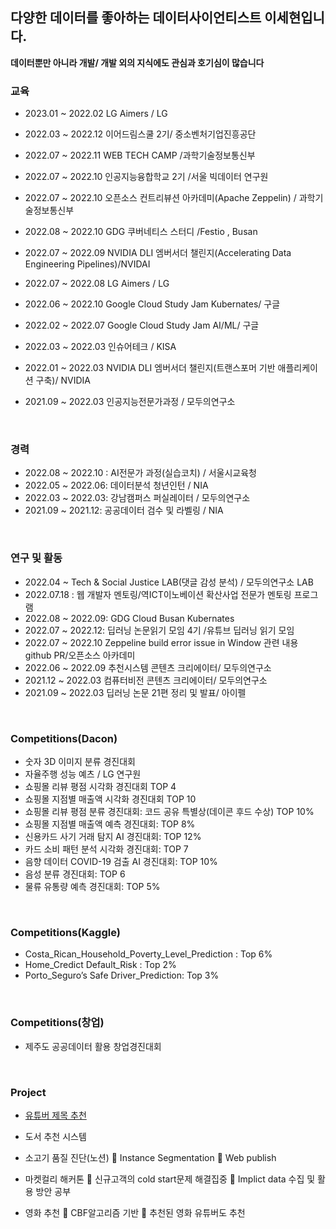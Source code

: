 
## 다양한 데이터를 좋아하는 데이터사이언티스트 이세현입니다.
**데이터뿐만 아니라 개발/ 개발 외의 지식에도 관심과 호기심이 많습니다**

### 교육


- 2023.01 ~ 2022.02  LG Aimers / LG
-	2022.03 ~ 2022.12   이어드림스쿨 2기/ 중소벤처기업진흥공단
- 2022.07 ~ 2022.11   WEB TECH CAMP /과학기술정보통신부

-	2022.07 ~ 2022.10   인공지능융합학교 2기 /서울 빅데이터 연구원
-	2022.07 ~ 2022.10   오픈소스 컨트리뷰션 아카데미(Apache Zeppelin) / 과학기술정보통신부
- 2022.08 ~ 2022.10   GDG 쿠버네티스 스터디 /Festio , Busan
-	2022.07 ~ 2022.09   NVIDIA DLI 엠버서더 챌린지(Accelerating Data Engineering Pipelines)/NVIDAI
-	2022.07 ~ 2022.08   LG Aimers / LG
-	2022.06 ~ 2022.10   Google Cloud Study Jam Kubernates/ 구글
-	2022.02 ~ 2022.07   Google Cloud Study Jam AI/ML/ 구글
- 2022.03 ~ 2022.03   인슈어테크 / KISA
-	2022.01 ~ 2022.03   NVIDIA DLI 엠버서더 챌린지(트랜스포머 기반 애플리케이션 구축)/ NVIDIA
-	2021.09 ~ 2022.03   인공지능전문가과정  / 모두의연구소

<br>

### 경력


-	2022.08 ~ 2022.10 :  AI전문가 과정(실습코치) / 서울시교육청
-	2022.05 ~ 2022.06:  데이터분석 청년인턴 / NIA
-	2022.03 ~ 2022.03:  강남캠퍼스 퍼실레이터 / 모두의연구소
-	2021.09 ~ 2021.12:  공공데이터 검수 및 라벨링 / NIA

<br>

### 연구 및 활동

-	2022.04 ~ Tech & Social Justice LAB(댓글 감성 분석) / 모두의연구소 LAB
-	2022.07.18 : 웹 개발자 멘토링/역ICT이노베이션 확산사업 전문가 멘토링 프로그램
-	2022.08 ~ 2022.09: GDG Cloud Busan Kubernates
-	2022.07 ~ 2022.12: 딥러닝 논문읽기 모임 4기 /유튜브 딥러닝 읽기 모임
-	2022.07 ~ 2022.10 Zeppeline build error issue in Window 관련 내용 github PR/오픈소스 아카데미
-	2022.06 ~ 2022.09 추천시스템 콘텐츠 크리에이터/ 모두의연구소
-	2021.12 ~ 2022.03 컴퓨터비전 콘텐츠 크리에이터/ 모두의연구소
-	2021.09 ~ 2022.03 딥러닝 논문 21편 정리 및 발표/ 아이펠 

<br>

### Competitions(Dacon)

- 숫자 3D 이미지 분류 경진대회
- 자율주행 성능 예츠 / LG 연구원
- 쇼핑몰 리뷰 평점 시각화 경진대회 TOP 4
- 쇼핑몰 지점별 매출액 시각화 경진대회 TOP 10
-	쇼핑몰 리뷰 평점 분류 경진대회: 코드 공유 특별상(데이콘 후드 수상) TOP 10%
-	쇼핑몰 지점별 매출액 예측 경진대회: TOP 8%
-	신용카드 사기 거래 탐지 AI 경진대회: TOP 12%
-	카드 소비 패턴 분석 시각화 경진대회: TOP 7
-	음향 데이터 COVID-19 검출 AI 경진대회: TOP 10%
-	음성 분류 경진대회: TOP 6
-	물류 유통량 예측 경진대회: TOP 5%

<br>

### Competitions(Kaggle)

-	Costa_Rican_Household_Poverty_Level_Prediction : Top 6%
-	Home_Credict Default_Risk : Top 2%
-	Porto_Seguro’s Safe Driver_Prediction: Top 3%

<br>

### Competitions(창업)

-	제주도 공공데이터 활용 창업경진대회

<br>

### Project

- [유튜버 제목 추천](https://github.com/dothis-world)

- 도서 추천 시스템

-	소고기 품질 진단(노션)
	Instance Segmentation
	Web publish

-	마켓컬리 해커톤
	신규고객의 cold start문제 해결집중
	Implict data 수집 및 활용 방안 공부

-	영화 추천
	CBF알고리즘 기반
	추천된 영화 유튜버도 추천


